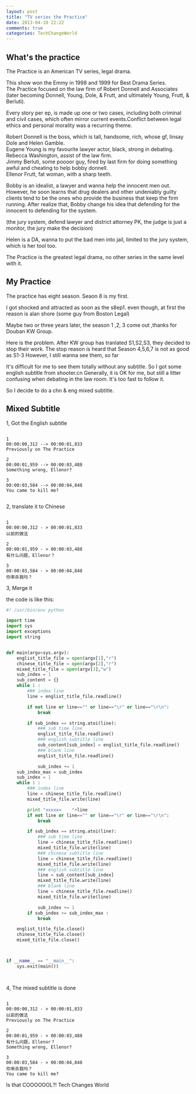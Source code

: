 ```yaml
---
layout: post
title: "TV series the Practice"
date: 2013-04-10 22:22
comments: true
categories: TechChangeWorld
---
```


What's the practice
-----

The Practice is an American TV series, legal drama. 

This show won the Emmy in 1998 and 1999 for Best Drama Series.  
The Practice focused on the law firm of Robert Donnell and Associates (later becoming Donnell, Young, Dole, & Frutt, and ultimately Young, Frutt, & Berluti).   

Every story per ep, is made up one or two cases, including both criminal and civil cases, which often mirror current events.Conflict between legal ethics and personal morality was a recurring theme.   

<!-- more -->

Robert Donnell is the boss, which is tall, handsome, rich, whose gf, linsay Dole and Helen Gamble.  
Eugene Young is my favourite lawyer actor, black, strong in debating.   
Rebecca Washington, assist of the law firm.  
Jimmy Berluti, some poooor guy, fired by last firm for doing something awful and cheating to help bobby donnell.  
Ellenor Frutt, fat woman, with a sharp teeth.  


Bobby is an idealist, a lawyer and wanna help the innocent men out.  However, he soon learns that drug dealers and other undeniably guilty clients tend to be the ones who provide the business that keep the firm running.
After realize that, Bobby change his idea that defending for the innocent to defending for the system.

(the jury system, defend lawyer and district attorney PK, the judge is just a monitor, the jury make the decision)



Helen is a DA, wanna to put the bad men into jail, limited to the jury system, which is her tool too.


The Practice is the greatest legal drama, no other series in the same level with it.

My Practice 
-------
The practice has eight season.
Seaon 8 is my first.

I got shocked and attracted as soon as the s8ep1. even though, at first the reason is alan shore (some guy from Boston Legal)

Maybe two or three years later, the season 1 ,2, 3 come out ,thanks for Douban KW Group.

Here is the problem.
After KW group has tranlated S1,S2,S3, they decided to stop their work.
The stop reason is heard that Season 4,5,6,7 is not as good as S1-3
However, I still wanna see them, so far

It's difficult for me to see them totally without any subtitle.
So I got some english subtitle from shooter.cn
Generally, it is OK for me, but still a litter confusing when debating in the law room.
It's too fast to follow it.

So I decide to do a chn & eng mixed subtitle.

Mixed Subtitle 
---------
1, Got the English subtitle

```

1
00:00:00,312 --> 00:00:01,833
Previously on The Practice

2
00:00:01,959 --> 00:00:03,488
Something wrong, Ellenor? 

3
00:00:03,584 --> 00:00:04,848
You came to kill me? 


```

2, translate it to Chinese 

```

1 
00:00:00,312 - > 00:00:01,833 
以前的做法 

2 
00:00:01,959 - > 00:00:03,488 
有什么问题，Ellenor？ 

3 
00:00:03,584 - > 00:00:04,848 
你来杀我吗？ 

```

3, Merge it 

the code is like this:



```py
#! /usr/bin/env python

import time
import sys
import exceptions
import string


def main(argv=sys.argv):
	englist_title_file = open(argv[1],"r")
	chinese_title_file = open(argv[2],"r")
	mixed_title_file = open(argv[3],"w")
	sub_index = 1
	sub_content = {}
	while 1 :
		### index line
		line = englist_title_file.readline()

		if not line or line=="" or line=="\r" or line=="\r\n":
			break

		if sub_index == string.atoi(line):
			### sub time line
			englist_title_file.readline()
			### english subtitle line
			sub_content[sub_index] = englist_title_file.readline()
			### blank line
			englist_title_file.readline()

			sub_index += 1	
	sub_index_max = sub_index		
	sub_index = 1	
	while 1 :
		### index line
		line = chinese_title_file.readline()
		mixed_title_file.write(line)

		print "xxxxx=    "+line
		if not line or line=="" or line=="\r" or line=="\r\n":
			break

		if sub_index == string.atoi(line):
			### sub time line
			line = chinese_title_file.readline()
			mixed_title_file.write(line)
			### chinese subtitle line
			line = chinese_title_file.readline()
			mixed_title_file.write(line)
			### english subtitle line
			line = sub_content[sub_index]
			mixed_title_file.write(line)
			### blank line
			line = chinese_title_file.readline()
			mixed_title_file.write(line)

			sub_index += 1
		if sub_index >= sub_index_max :
			break

	englist_title_file.close()
	chinese_title_file.close()
	mixed_title_file.close()



if __name__ == "__main__":
	sys.exit(main())




```

4, The mixed subtitle is done

```

1 
00:00:00,312 - > 00:00:01,833 
以前的做法 
Previously on The Practice

2 
00:00:01,959 - > 00:00:03,488 
有什么问题，Ellenor？ 
Something wrong, Ellenor? 

3 
00:00:03,584 - > 00:00:04,848 
你来杀我吗？ 
You came to kill me? 

```

Is that COOOOOOL?!
Tech Changes World






















